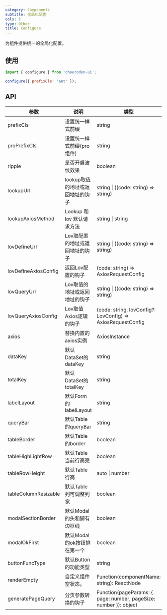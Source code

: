 ```yaml
---
category: Components
subtitle: 全局化配置
cols: 1
type: Other
title: Configure
---
```


为组件提供统一的全局化配置。

## 使用

```jsx
import { configure } from 'choerodon-ui';

configure({ prefixCls: 'ant' });
```

## API

| 参数 | 说明 | 类型 | 默认值 |
| --- | --- | --- | --- |
| prefixCls | 设置统一样式前缀 | string | c7n |
| proPrefixCls | 设置统一样式前缀(pro组件) | string | c7n-pro |
| ripple | 是否开启波纹效果 | boolean | true |
| lookupUrl | lookup取值的地址或返回地址的钩子 | string \| ((code: string) => string) | code => \`/common/code/${code}/\` |
| lookupAxiosMethod | Lookup 和 lov 默认请求方法 | string \| string | post |
| lovDefineUrl | Lov取配置的地址或返回地址的钩子 | string \| ((code: string) => string) | code => \`/sys/lov/lov_define?code=${code}\` |
| lovDefineAxiosConfig | 返回Lov配置的钩子 | (code: string) => AxiosRequestConfig | - |
| lovQueryUrl | Lov取值的地址或返回地址的钩子 | string \| ((code: string) => string) | code => \`/common/lov/dataset/${code}\` |
| lovQueryAxiosConfig | Lov取值Axios逻辑的钩子 | (code: string, lovConfig?: LovConfig) => AxiosRequestConfig | - |
| axios | 替换内置的axios实例 | AxiosInstance |  |
| dataKey | 默认DataSet的dataKey | string | rows |
| totalKey | 默认DataSet的totalKey | string | total |
| labelLayout | 默认Form的labelLayout | string | horizontal |
| queryBar | 默认Table的queryBar | string | normal |
| tableBorder | 默认Table的border | boolean | true |
| tableHighLightRow | 默认Table当前行高亮 | boolean | true |
| tableRowHeight | 默认Table行高 | auto \| number | 30 |
| tableColumnResizable | 默认Table列可调整列宽 | boolean | true |
| modalSectionBorder | 默认Modal的头和脚有边框线 | boolean | true |
| modalOkFirst | 默认Modal的ok按钮排在第一个 | boolean | true |
| buttonFuncType | 默认Button的功能类型 | string | raised |
| renderEmpty | 自定义组件空状态。 | Function(componentName: string): ReactNode | - |
| generatePageQuery | 分页参数转换的钩子 | Function(pageParams: { page: number, pageSize: number }): object | - |
